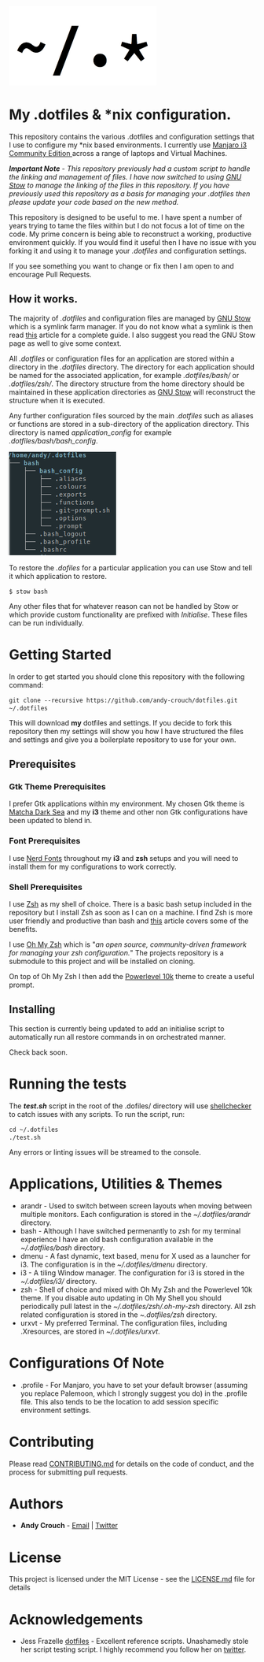 ![image](README_IMAGES/dotfiles.png)

# My .dotfiles & *nix configuration. 

This repository contains the various .dotfiles and configuration settings that I use to configure my *nix based environments.  I currently use [Manjaro i3 Community Edition ](https://manjaro.org/download/community/i3/) across a range of laptops and Virtual Machines.

***Important Note*** -  *This repository previously had a custom script to handle the linking and management of files. I have now switched to using [GNU Stow](https://www.gnu.org/software/stow/) to manage the linking of the files in this repository. If you have previously used this repository as a basis for managing your .dotfiles then please update your code based on the new method.*

This repository is designed to be useful to me.  I have spent a number of years trying to tame the files within but I do not focus a lot of time on the code. My prime concern is being able to reconstruct a working, productive environment quickly. If you would find it useful then I have no issue with you forking it and using it to manage your *.dotfiles* and configuration settings.  

If you see something you want to change or fix then I am open to and encourage Pull Requests.

## How it works.

The majority of *.dotfiles* and configuration files are managed by  [GNU Stow](https://www.gnu.org/software/stow/) which is a symlink farm manager. If you do not know what a symlink is then read [this](https://www.howtogeek.com/howto/16226/complete-guide-to-symbolic-links-symlinks-on-windows-or-linux/) article for a complete guide. I also suggest you read the GNU Stow page as well to give some context.

All *.dotfiles* or configuration files for an application are stored within a directory in the *.dotfiles* directory. The directory for each application should be named for the associated application, for example _.dotfiles/bash/_ or _.dotfiles/zsh/_. The directory structure from the home directory should be maintained in these application directories as  [GNU Stow](https://www.gnu.org/software/stow/) will reconstruct the structure when it is executed.

Any further configuration files sourced by the main .*dotfiles* such as aliases or functions are stored in a sub-directory of the application directory. This directory is named _application_config_ for example _.dotfiles/bash/bash_config_.

![image](README_IMAGES/Config_Example.png)

To restore the *.dofiles* for a particular application you can use Stow and tell it which application to restore.

```shell
$ stow bash
```

Any other files that for whatever reason can not be handled by Stow or which provide custom functionality are prefixed with *Initialise*. These files can be run individually.

# Getting Started


In order to get started you should clone this repository with the following command:

```
git clone --recursive https://github.com/andy-crouch/dotfiles.git ~/.dotfiles
```

This will download **my** dotfiles and settings.  If you decide to fork this repository then my settings will show you how I have structured the files and settings and give you a boilerplate repository to use for your own.  

## Prerequisites

### Gtk Theme Prerequisites

I prefer Gtk applications within my environment. My chosen Gtk theme is [Matcha Dark Sea](https://github.com/vinceliuice/Matcha-gtk-theme) and my **i3** theme and other non Gtk configurations have been updated to blend in. 

### Font Prerequisites

I use [Nerd Fonts](https://github.com/ryanoasis/nerd-fonts) throughout my **i3** and **zsh** setups and you will need to install them for my configurations to work correctly.

### Shell Prerequisites

I use [Zsh](https://www.zsh.org/) as my shell of choice. There is a basic bash setup included in the repository but I install Zsh as soon as I can on a machine. I find Zsh is more user friendly and productive than bash and [this](https://linuxhint.com/differences_between_bash_zsh/) article covers some of the benefits.

I use [Oh My Zsh](https://ohmyz.sh/) which is "*an open source, community-driven framework for managing your zsh configuration.*"  The projects repository is a submodule to this project and will be installed on cloning.

On top of Oh My Zsh I then add the [Powerlevel 10k](https://github.com/romkatv/powerlevel10k) theme to create a useful prompt.

## Installing

This section is currently being updated to add an initialise script to automatically run all restore commands in on orchestrated manner.

Check back soon.

# Running the tests

The ***test.sh*** script in the root of the .dofiles/ directory will use [shellchecker](https://github.com/koalaman/shellcheck) to catch issues with any scripts.  To run the script, run:

```cd ~/.dotfiles
cd ~/.dotfiles
./test.sh
```

Any errors or linting issues will be streamed to the console.

# Applications, Utilities & Themes

* arandr - Used to switch between screen layouts when moving between multiple monitors. Each configuration is stored in the *~/.dotfiles/arandr* directory.
* bash - Although I have switched permenantly to zsh for my terminal experience I have an old bash configuration available in the *~/.dotfiles/bash* directory.
* dmenu - A fast dynamic, text based, menu for X used as a launcher for i3. The configuration is in the *~/.dotfiles/dmenu* directory.
* i3 - A tiling Window manager. The configuration for i3 is stored in the *~/.dotfiles/i3/* directory.
* zsh - Shell of choice and mixed with Oh My Zsh and the Powerlevel 10k theme. If you disable auto updating in Oh My Shell you should periodically pull latest in the *~/.dotfiles/zsh/.oh-my-zsh* directory. All zsh related configuration is stored in the *~.dotfiles/zsh* directory.
* urxvt - My preferred Terminal. The configuration files, including .Xresources, are stored in *~/.dotfiles/urxvt*.

# Configurations Of Note

* .profile - For Manjaro, you have to set your default browser (assuming you replace Palemoon, which I strongly suggest you do) in the .profile file. This also tends to be the location to add session specific environment settings.

# Contributing

Please read [CONTRIBUTING.md](CONTRIBUTING.md) for details on the code of conduct, and the process for submitting pull requests.

# Authors

* **Andy Crouch** - [Email](mailto:email@amcrou.ch) | [Twitter](https://twitter.com/amcrouch) 

# License

This project is licensed under the MIT License - see the [LICENSE.md](LICENSE.md) file for details

# Acknowledgements

* Jess Frazelle [dotfiles](https://github.com/jessfraz/dotfiles) - Excellent reference scripts. Unashamedly stole her script testing script. I highly recommend you follow her on [twitter](https://twitter.com/jessfraz?lang=en). 

